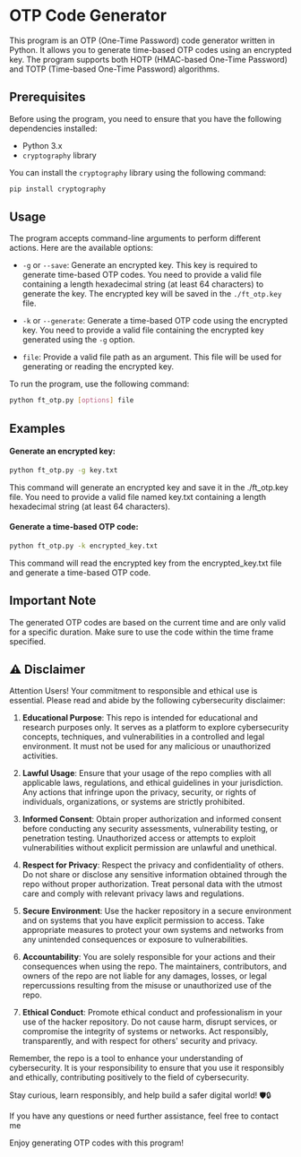 # OTP Code Generator

This program is an OTP (One-Time Password) code generator written in Python. It allows you to generate time-based OTP codes using an encrypted key. The program supports both HOTP (HMAC-based One-Time Password) and TOTP (Time-based One-Time Password) algorithms.

## Prerequisites

Before using the program, you need to ensure that you have the following dependencies installed:

- Python 3.x
- `cryptography` library

You can install the `cryptography` library using the following command:

```bash
pip install cryptography
```
## Usage

The program accepts command-line arguments to perform different actions. Here are the available options:

- `-g` or `--save`: Generate an encrypted key. This key is required to generate time-based OTP codes. You need to provide a valid file containing a length hexadecimal string (at least 64 characters) to generate the key. The encrypted key will be saved in the `./ft_otp.key` file.

- `-k` or `--generate`: Generate a time-based OTP code using the encrypted key. You need to provide a valid file containing the encrypted key generated using the `-g` option.

- `file`: Provide a valid file path as an argument. This file will be used for generating or reading the encrypted key.

To run the program, use the following command:

```bash
python ft_otp.py [options] file
```
## Examples
#### Generate an encrypted key:
```bash
python ft_otp.py -g key.txt
```
This command will generate an encrypted key and save it in the ./ft_otp.key file. You need to provide a valid file named key.txt containing a length hexadecimal string (at least 64 characters).

#### Generate a time-based OTP code:
```bash
python ft_otp.py -k encrypted_key.txt
```
This command will read the encrypted key from the encrypted_key.txt file and generate a time-based OTP code.

## Important Note
The generated OTP codes are based on the current time and are only valid for a specific duration. Make sure to use the code within the time frame specified.

## ⚠️ Disclaimer

Attention Users! Your commitment to responsible and ethical use is essential. Please read and abide by the following cybersecurity disclaimer:

1. **Educational Purpose**: This repo is intended for educational and research purposes only. It serves as a platform to explore cybersecurity concepts, techniques, and vulnerabilities in a controlled and legal environment. It must not be used for any malicious or unauthorized activities.

2. **Lawful Usage**: Ensure that your usage of the repo complies with all applicable laws, regulations, and ethical guidelines in your jurisdiction. Any actions that infringe upon the privacy, security, or rights of individuals, organizations, or systems are strictly prohibited.

3. **Informed Consent**: Obtain proper authorization and informed consent before conducting any security assessments, vulnerability testing, or penetration testing. Unauthorized access or attempts to exploit vulnerabilities without explicit permission are unlawful and unethical.

4. **Respect for Privacy**: Respect the privacy and confidentiality of others. Do not share or disclose any sensitive information obtained through the repo without proper authorization. Treat personal data with the utmost care and comply with relevant privacy laws and regulations.

5. **Secure Environment**: Use the hacker repository in a secure environment and on systems that you have explicit permission to access. Take appropriate measures to protect your own systems and networks from any unintended consequences or exposure to vulnerabilities.

6. **Accountability**: You are solely responsible for your actions and their consequences when using the repo. The maintainers, contributors, and owners of the repo are not liable for any damages, losses, or legal repercussions resulting from the misuse or unauthorized use of the repo.

7. **Ethical Conduct**: Promote ethical conduct and professionalism in your use of the hacker repository. Do not cause harm, disrupt services, or compromise the integrity of systems or networks. Act responsibly, transparently, and with respect for others' security and privacy.

Remember, the repo is a tool to enhance your understanding of cybersecurity. It is your responsibility to ensure that you use it responsibly and ethically, contributing positively to the field of cybersecurity.

Stay curious, learn responsibly, and help build a safer digital world! 🛡️🔒


If you have any questions or need further assistance, feel free to contact me

Enjoy generating OTP codes with this program!
